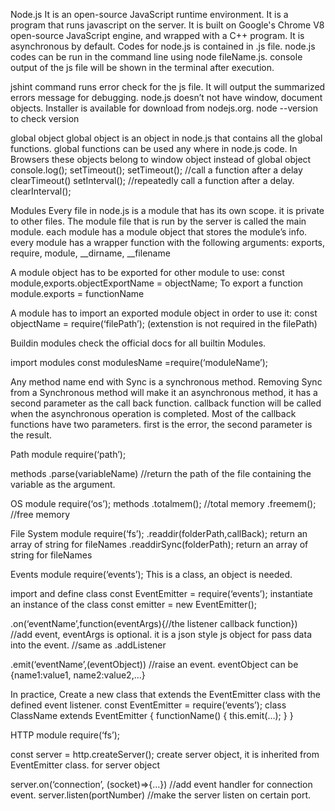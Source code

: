 Node.js
It is an open-source JavaScript runtime environment.
It is a program that runs javascript on the server.
It is built on Google's Chrome V8 open-source JavaScript engine, and wrapped with a C++ program.
It is asynchronous by default.
Codes for node.js is contained in .js file.
node.js codes can be run in the command line using node fileName.js. console output of the js file will be shown in the terminal after execution.

jshint command runs error check for the js file. It will output the summarized errors message for debugging.
node.js doesn’t not have window, document objects.
Installer is available for download from nodejs.org.
node --version to check version


global object
global object is an object in node.js that contains all the global functions.
global functions can be used any where in node.js code.
In Browsers these objects belong to window object instead of global object
console.log();
setTimeout();
setTimeout();  //call a function after a delay
clearTimeout()
setInterval();   //repeatedly call a function after a delay.
clearInterval();

Modules
Every file in node.js is a module that has its own scope. it is private to other files.
The module file that is run by the server is called the main module.
each module has a module object that stores the module’s info.
every module has a wrapper function with the following arguments: exports, require, module, __dirname, __filename

A module object has to be exported for other module to use:
const module,exports.objectExportName = objectName;
To export a function
module.exports = functionName

A module has to import an exported module object in order to use it:
const objectName = require(‘filePath’);   (extenstion is not required in the filePath)


Buildin modules
check the official docs for all builtin Modules.

import modules
const modulesName =require(‘moduleName’);

Any method name end with Sync is a synchronous method.
Removing Sync from a Synchronous method will make it an asynchronous method, it has a second parameter as the call back function.
callback function will be called when the asynchronous operation is completed.
Most of the callback functions have two parameters. first is the error, the second parameter is the result.

Path module
require(‘path’);

methods
.parse(variableName)   //return the path of the file containing the variable as the argument.

OS module
require(‘os’);
methods
.totalmem();   	//total memory
.freemem();	//free memory


File System module
require(‘fs’);
.readdir(folderPath,callBack);  return an array of string for fileNames
.readdirSync(folderPath);  return an array of string for fileNames

Events module
require(‘events’);
This is a class, an object is needed.

import and define class
const EventEmitter = require(‘events’);
instantiate an instance of the class
const emitter = new EventEmitter();

.on(‘eventName’,function(eventArgs){//the listener callback function})   
					//add event, eventArgs is optional. it is a json style js object for pass data into the event.
					//same as .addListener

.emit(‘eventName’,(eventObject))   //raise an event.
eventObject can be {name1:value1, name2:value2,…}

In practice, Create a new class that extends the EventEmitter class with the defined event listener.
const EventEmitter = require(‘events’);
class ClassName extends EventEmitter {
	functionName() {
		this.emit(…);
	}
}


HTTP module
require(‘fs’);

const server = http.createServer();   create server object, it is inherited from EventEmitter class.
for server object

server.on(‘connection’, (socket)=>{…})  //add event handler for connection event.
server.listen(portNumber)  //make the server listen on certain port.
